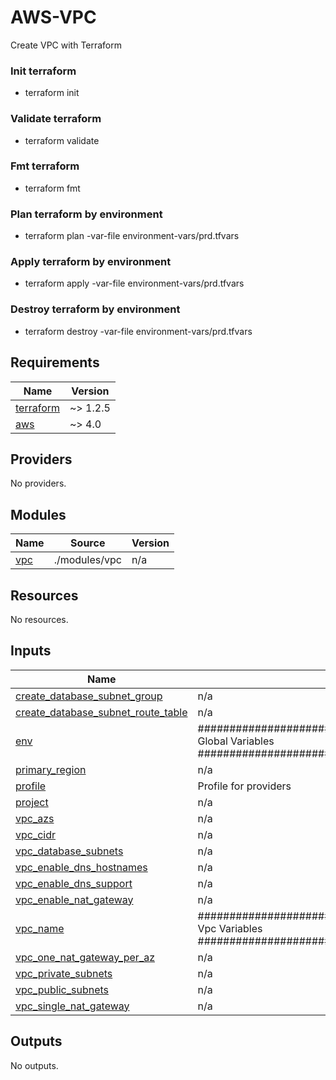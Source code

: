 # AWS-VPC
Create VPC with Terraform

### Init terraform
 *  terraform init

 ### Validate terraform
 *  terraform validate

 ### Fmt terraform
 *  terraform fmt

### Plan terraform by environment
 *  terraform plan -var-file environment-vars/prd.tfvars

### Apply terraform by environment
 *  terraform apply -var-file environment-vars/prd.tfvars

### Destroy terraform by environment
 *  terraform destroy -var-file environment-vars/prd.tfvars

<!-- BEGIN_TF_DOCS -->
## Requirements

| Name | Version |
|------|---------|
| <a name="requirement_terraform"></a> [terraform](#requirement\_terraform) | ~> 1.2.5 |
| <a name="requirement_aws"></a> [aws](#requirement\_aws) | ~> 4.0 |

## Providers

No providers.

## Modules

| Name | Source | Version |
|------|--------|---------|
| <a name="module_vpc"></a> [vpc](#module\_vpc) | ./modules/vpc | n/a |

## Resources

No resources.

## Inputs

| Name | Description | Type | Default | Required |
|------|-------------|------|---------|:--------:|
| <a name="input_create_database_subnet_group"></a> [create\_database\_subnet\_group](#input\_create\_database\_subnet\_group) | n/a | `any` | n/a | yes |
| <a name="input_create_database_subnet_route_table"></a> [create\_database\_subnet\_route\_table](#input\_create\_database\_subnet\_route\_table) | n/a | `any` | n/a | yes |
| <a name="input_env"></a> [env](#input\_env) | ############################################################### Global Variables ############################################################### | `any` | n/a | yes |
| <a name="input_primary_region"></a> [primary\_region](#input\_primary\_region) | n/a | `any` | n/a | yes |
| <a name="input_profile"></a> [profile](#input\_profile) | Profile for providers | `string` | `"CloudGuru"` | no |
| <a name="input_project"></a> [project](#input\_project) | n/a | `any` | n/a | yes |
| <a name="input_vpc_azs"></a> [vpc\_azs](#input\_vpc\_azs) | n/a | `any` | n/a | yes |
| <a name="input_vpc_cidr"></a> [vpc\_cidr](#input\_vpc\_cidr) | n/a | `any` | n/a | yes |
| <a name="input_vpc_database_subnets"></a> [vpc\_database\_subnets](#input\_vpc\_database\_subnets) | n/a | `any` | n/a | yes |
| <a name="input_vpc_enable_dns_hostnames"></a> [vpc\_enable\_dns\_hostnames](#input\_vpc\_enable\_dns\_hostnames) | n/a | `any` | n/a | yes |
| <a name="input_vpc_enable_dns_support"></a> [vpc\_enable\_dns\_support](#input\_vpc\_enable\_dns\_support) | n/a | `any` | n/a | yes |
| <a name="input_vpc_enable_nat_gateway"></a> [vpc\_enable\_nat\_gateway](#input\_vpc\_enable\_nat\_gateway) | n/a | `any` | n/a | yes |
| <a name="input_vpc_name"></a> [vpc\_name](#input\_vpc\_name) | ################################################################ Vpc Variables ################################################################ | `any` | n/a | yes |
| <a name="input_vpc_one_nat_gateway_per_az"></a> [vpc\_one\_nat\_gateway\_per\_az](#input\_vpc\_one\_nat\_gateway\_per\_az) | n/a | `any` | n/a | yes |
| <a name="input_vpc_private_subnets"></a> [vpc\_private\_subnets](#input\_vpc\_private\_subnets) | n/a | `any` | n/a | yes |
| <a name="input_vpc_public_subnets"></a> [vpc\_public\_subnets](#input\_vpc\_public\_subnets) | n/a | `any` | n/a | yes |
| <a name="input_vpc_single_nat_gateway"></a> [vpc\_single\_nat\_gateway](#input\_vpc\_single\_nat\_gateway) | n/a | `any` | n/a | yes |

## Outputs

No outputs.
<!-- END_TF_DOCS -->
